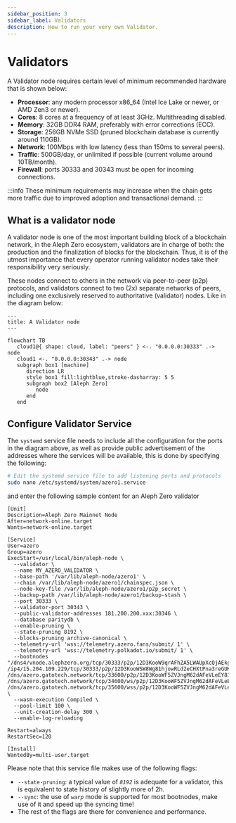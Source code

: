 ```yaml
---
sidebar_position: 3
sidebar_label: Validators
description: How to run your very own Validator.
---
```

    
# Validators

A Validator node requires certain level of minimum recommended hardware that is shown below:

- **Processor**: any modern processor x86_64 (Intel Ice Lake or newer, or AMD Zen3 or newer).
- **Cores**: 8 cores at a frequency of at least 3GHz. Multithreading disabled.
- **Memory**:  32GB DDR4 RAM, preferably with error corrections (ECC).
- **Storage**: 256GB NVMe SSD (pruned blockchain database is currently around 110GB).
- **Network**: 100Mbps with low latency (less than 150ms to several peers).
- **Traffic**: 500GB/day, or unlimited if possible (current volume around 10TB/month).
- **Firewall**: ports 30333 and 30343 must be open for incoming connections.

:::info
These minimum requirements may increase when the chain gets more traffic due to improved adoption and transactional demand.
:::

## What is a validator node

A validator node is one of the most important building block of a blockchain network, in the Aleph Zero ecosystem, validators are in charge of both: the production and the finalization of blocks for the blockchain. Thus, it is of the utmost importance that every operator running validator nodes take their responsibility very seriously.

These nodes connect to others in the network via peer-to-peer (p2p) protocols, and validators connect to two (2x) separate networks of peers, including one exclusively reserved to authoritative (validator) nodes. Like in the diagram below:

```mermaid
---
title: A Validator node
---

flowchart TB
   cloud1@{ shape: cloud, label: "peers" } <-. "0.0.0.0:30333" .-> node
   cloud1 <-. "0.0.0.0:30343" .-> node
   subgraph box1 [machine]
      direction LR
      style box1 fill:lightblue,stroke-dasharray: 5 5
      subgraph box2 [Aleph Zero]
         node
      end
   end
```

## Configure Validator Service

The `systemd` service file needs to include all the configuration for the ports in the diagram above, as well as provide public advertisement of the addresses where the services will be available, this is done by specifying the following:

```bash
# Edit the systemd service file to add listening ports and protocols
sudo nano /etc/systemd/system/azero1.service
```

and enter the following sample content for an Aleph Zero validator

```systemd title="/etc/systemd/system/azero1.service"
[Unit]
Description=Aleph Zero Mainnet Node
After=network-online.target
Wants=network-online.target

[Service]
User=azero
Group=azero
ExecStart=/usr/local/bin/aleph-node \
  --validator \
  --name MY_AZERO_VALIDATOR \
  --base-path '/var/lib/aleph-node/azero1' \
  --chain /var/lib/aleph-node/azero1/chainspec.json \
  --node-key-file /var/lib/aleph-node/azero1/p2p_secret \
  --backup-path /var/lib/aleph-node/azero1/backup-stash \
  --port 30333 \
  --validator-port 30343 \
  --public-validator-addresses 181.200.200.xxx:30346 \
  --database paritydb \
  --enable-pruning \
  --state-pruning 8192 \
  --blocks-pruning archive-canonical \
  --telemetry-url 'wss://telemetry.azero.fans/submit/ 1' \
  --telemetry-url 'wss://telemetry.polkadot.io/submit/ 1' \
  --bootnodes "/dns4/vnode.alephzero.org/tcp/30333/p2p/12D3KooW9qrAFhZA5LWAUpXcQjAEkgt45mzejQNekE9RfJ2Rj7wH /ip4/15.204.109.229/tcp/30333/p2p/12D3KooWSW8Wg81hjowRLd2eCHXtPna3reGUK8iaRJz57jWbSYik /dns/azero.gatotech.network/tcp/33600/p2p/12D3KooWF5ZVJngM62dAFeVLeEY81ZvtRPoH3QTvLsTheCEgyfkW /dns/azero.gatotech.network/tcp/34600/ws/p2p/12D3KooWF5ZVJngM62dAFeVLeEY81ZvtRPoH3QTvLsTheCEgyfkW /dns/azero.gatotech.network/tcp/35600/wss/p2p/12D3KooWF5ZVJngM62dAFeVLeEY81ZvtRPoH3QTvLsTheCEgyfkW" \
  --wasm-execution Compiled \
  --pool-limit 100 \
  --unit-creation-delay 300 \
  --enable-log-reloading

Restart=always
RestartSec=120

[Install]
WantedBy=multi-user.target
```

Please note that this service file makes use of the following flags:

- `--state-pruning`: a typical value of *`8192`* is adequate for a validator, this is equivalent to state history of slightly more of 2h.
- `--sync`: the use of *`warp`* mode is supported for most bootnodes, make use of it and speed up the syncing time!
- The rest of the flags are there for convenience and performance.
